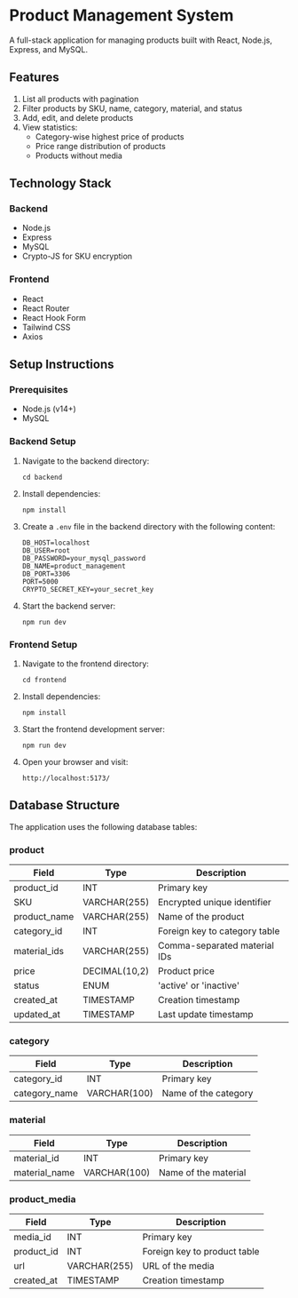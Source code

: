# Product Management System

A full-stack application for managing products built with React, Node.js, Express, and MySQL.

## Features

1. List all products with pagination
2. Filter products by SKU, name, category, material, and status
3. Add, edit, and delete products
4. View statistics:
   - Category-wise highest price of products
   - Price range distribution of products
   - Products without media

## Technology Stack

### Backend
- Node.js
- Express
- MySQL
- Crypto-JS for SKU encryption

### Frontend
- React
- React Router
- React Hook Form
- Tailwind CSS
- Axios

## Setup Instructions

### Prerequisites
- Node.js (v14+)
- MySQL

### Backend Setup

1. Navigate to the backend directory:
   ```
   cd backend
   ```

2. Install dependencies:
   ```
   npm install
   ```

3. Create a `.env` file in the backend directory with the following content:
   ```
   DB_HOST=localhost
   DB_USER=root
   DB_PASSWORD=your_mysql_password
   DB_NAME=product_management
   DB_PORT=3306
   PORT=5000
   CRYPTO_SECRET_KEY=your_secret_key
   ```

4. Start the backend server:
   ```
   npm run dev
   ```

### Frontend Setup

1. Navigate to the frontend directory:
   ```
   cd frontend
   ```

2. Install dependencies:
   ```
   npm install
   ```

3. Start the frontend development server:
   ```
   npm run dev
   ```

4. Open your browser and visit:
   ```
   http://localhost:5173/
   ```

## Database Structure

The application uses the following database tables:

### product
| Field        | Type          | Description                      |
|--------------|---------------|----------------------------------|
| product_id   | INT           | Primary key                      |
| SKU          | VARCHAR(255)  | Encrypted unique identifier      |
| product_name | VARCHAR(255)  | Name of the product              |
| category_id  | INT           | Foreign key to category table    |
| material_ids | VARCHAR(255)  | Comma-separated material IDs     |
| price        | DECIMAL(10,2) | Product price                    |
| status       | ENUM          | 'active' or 'inactive'           |
| created_at   | TIMESTAMP     | Creation timestamp               |
| updated_at   | TIMESTAMP     | Last update timestamp            |

### category
| Field        | Type          | Description                      |
|--------------|---------------|----------------------------------|
| category_id  | INT           | Primary key                      |
| category_name| VARCHAR(100)  | Name of the category             |

### material
| Field        | Type          | Description                      |
|--------------|---------------|----------------------------------|
| material_id  | INT           | Primary key                      |
| material_name| VARCHAR(100)  | Name of the material             |

### product_media
| Field        | Type          | Description                      |
|--------------|---------------|----------------------------------|
| media_id     | INT           | Primary key                      |
| product_id   | INT           | Foreign key to product table     |
| url          | VARCHAR(255)  | URL of the media                 |
| created_at   | TIMESTAMP     | Creation timestamp               | 
